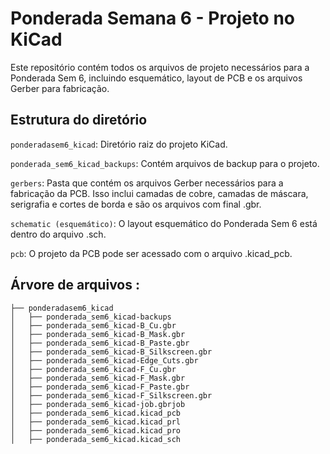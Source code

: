 # Ponderada Semana 6 - Projeto no KiCad

Este repositório contém todos os arquivos de projeto necessários para a Ponderada Sem 6, incluindo esquemático, layout de PCB e os arquivos Gerber para fabricação.

## Estrutura do diretório
`ponderadasem6_kicad`: Diretório raiz do projeto KiCad.

`ponderada_sem6_kicad_backups`: Contém arquivos de backup para o projeto.

`gerbers`: Pasta que contém os arquivos Gerber necessários para a fabricação da PCB. Isso inclui camadas de cobre, camadas de máscara, serigrafia e cortes de borda e são os arquivos com final .gbr.

`schematic (esquemático)`: O layout esquemático do Ponderada Sem 6 está dentro do arquivo .sch.

`pcb`: O projeto da PCB pode ser acessado com o arquivo .kicad_pcb.


## Árvore de arquivos :
```
├── ponderadasem6_kicad
│   ├── ponderada_sem6_kicad-backups
│   ├── ponderada_sem6_kicad-B_Cu.gbr
│   ├── ponderada_sem6_kicad-B_Mask.gbr
│   ├── ponderada_sem6_kicad-B_Paste.gbr
│   ├── ponderada_sem6_kicad-B_Silkscreen.gbr
│   ├── ponderada_sem6_kicad-Edge_Cuts.gbr
│   ├── ponderada_sem6_kicad-F_Cu.gbr
│   ├── ponderada_sem6_kicad-F_Mask.gbr
│   ├── ponderada_sem6_kicad-F_Paste.gbr
│   ├── ponderada_sem6_kicad-F_Silkscreen.gbr
│   ├── ponderada_sem6_kicad-job.gbrjob
│   ├── ponderada_sem6_kicad.kicad_pcb
│   ├── ponderada_sem6_kicad.kicad_prl
│   ├── ponderada_sem6_kicad.kicad_pro
│   ├── ponderada_sem6_kicad.kicad_sch

